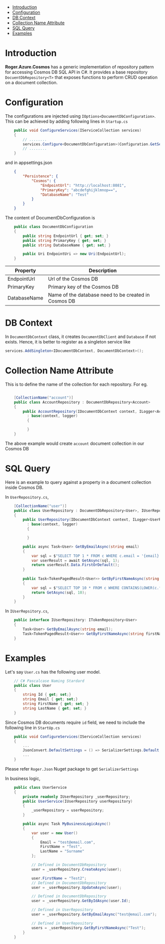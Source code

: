 - [ Introduction ](#introduction)
- [ Configuration ](#configuration)
- [ DB Context ](#db-context)
- [ Collection Name Attribute ](#collection-name-attribute)
- [ SQL Query ](#sql-query)
- [ Examples ](#examples)

# Introduction

**Roger.Azure.Cosmos** has a generic implementation of repository pattern for accessing Cosmos DB SQL API in C#.  It provides a base repository ```DocuentDbRepository<T>``` that exposes functions to perform CRUD operation on a document collection.

# Configuration

The configurations are injected using ```IOptions<DocumentDbConfiguration>```.  This can be achieved by adding following lines in ```Startup.cs```

``` c#
    public void ConfigureServices(IServiceCollection services)
    {
        // ........
        services.Configure<DocumentDbConfiguration>(Configuration.GetSection("Persistence:Cosmos"));
        // ........
    }
```

and in appsettings.json

``` json
    {
        "Persistence": {
            "Cosmos": {
                "EndpointUrl": "http://localhost:8081",
                "PrimaryKey": "abcdefghijklmnop==",
                "DatabaseName": "Test"
            }
        }
    }
```

The content of DocumentDbConfiguration is

``` c#
    public class DocumentDbConfiguration
    {
        public string EndpointUrl { get; set; }
        public string PrimaryKey { get; set; }
        public string DatabaseName { get; set; }

        public Uri EndpointUri => new Uri(EndpointUrl);
    }
```

| Property     | Description                                          |
| ------------ | ---------------------------------------------------- |
| EndpointUrl  | Url of the Cosmos DB                                 |
| PrimaryKey   | Primary key of the Cosmos DB                         |
| DatabaseName | Name of the database need to be created in Cosmos DB |

# DB Context

In ```DocumentDbContext``` class, it creates ```DocumentDbClient``` and ```Database``` if not exists.  Hence, it is better to register as a singleton service like

``` c#
services.AddSingleton<IDocumentDbContext, DocumentDbContext>();
```

# Collection Name Attribute

This is to define the name of the collection for each repository.  For eg.

``` c#

    [CollectionName("account")]
    public class AccountRepository : DocumentDbRepository<Account>
    {
        public AccountRepository(IDocumentDbContext context, ILogger<AccountRepository> logger) 
          : base(context, logger) 
          {

          }
    }
```

The above example would create ```account``` document collection in our Cosmos DB

# SQL Query

Here is an example to query against a property in a document collection inside Cosmos DB.

In ```UserRepository.cs```,
``` c#
    [CollectionName("user")]
    public class UserRepository : DocumentDbRepository<User>, IUserRepository
    {
        public UserRepository(IDocumentDbContext context, ILogger<UserRepository> logger) 
          : base(context, logger) 
          {

          }

        public async Task<User> GetByEmailAsync(string email) 
        {
            var sql = $"SELECT TOP 1 * FROM c WHERE c.email = '{email}'";
            var userResult = await GetAsync(sql, 1);
            return userResult.Data.FirstOrDefault();
        }
        
        public Task<TokenPagedResult<User>> GetByFirstNameAsync(string firstName) 
        {
            var sql = $"SELECT TOP 10 * FROM c WHERE CONTAINS(LOWER(c.firstName, '{firstName.ToLower()}'";
            return GetAsync(sql, 10);
        }
    }
```

In ```IUserRepsitory.cs```,

``` c#
    public interface IUserRepository: ITokenRepository<User>
    {
        Task<User> GetByEmailAsync(string email);
        Task<TokenPagedResult<User>> GetByFirstNameAsync(string firstName);
    }
```

# Examples


Let's say ```User.cs``` has the following user model.

``` c#
    // C# Pascalcase Naming Stardard
    public class User 
    {
        string Id { get; set;}
        string Email { get; set;}
        string FirstName { get; set; }
        string LastName { get; set; }
    }
```

Since Cosmos DB documents require ```id``` field, we need to include the following line in ```StartUp.cs```

``` c#
    public void ConfigureServices(IServiceCollection services)
    {
        ...
        JsonConvert.DefaultSettings = () => SerializerSettings.Default;
        ...
    }
```
Please refer ```Roger.Json``` Nuget package to get ```SerializerSettings```

In business logic, 

``` c#
    public class UserService
    {
        private readonly IUserRepository _userRepository;
        public UserService(IUserRepository userRepository)
        {
            _userRepository = userRepository;
        }

        public async Task MyBusinessLogicAsync()
        {
            var user = new User()
            {
                Email = "test@email.com",
                FirstName = "Test",
                LastName = "Surname"
            };

            // Defined in DocumentDbRepository
            user = _userRepository.CreateAsync(user);

            user.FirstName = "Test2";
            // Defined in DocumentDbRepository
            user = _userRepository.UpdateAsync(user);

            // Defined in DocumentDbRepository
            user = _userRepository.GetByIdAsync(user.Id);

            // Defined in UserRepository
            user = _userRepository.GetByEmailAsync("test@email.com");

            // Defined in UserRepository
            users = _userRepository.GetByFirstNameAsync("Test");
        }
    }
```

